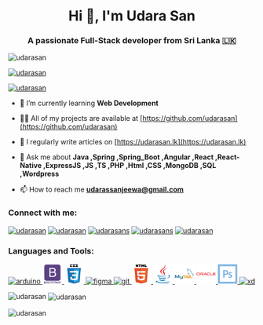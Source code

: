 <h1 align="center">Hi 👋, I'm Udara San</h1>
<h3 align="center">A passionate Full-Stack developer from Sri Lanka 🇱🇰</h3>

<p align="left"> <img src="https://komarev.com/ghpvc/?username=udarasan&label=Profile%20views&color=0e75b6&style=flat" alt="udarasan" /> </p>

<p align="left"> <a href="https://github.com/ryo-ma/github-profile-trophy"><img src="https://github-profile-trophy.vercel.app/?username=udarasan" alt="udarasan" /></a> </p>

<p align="left"> <a href="https://twitter.com/udarasan" target="blank"><img src="https://img.shields.io/twitter/follow/udarasan?logo=twitter&style=for-the-badge" alt="udarasan" /></a> </p>

- 🌱 I’m currently learning **Web Development**

- 👨‍💻 All of my projects are available at [https://github.com/udarasan](https://github.com/udarasan)

- 📝 I regularly write articles on [https://udarasan.lk](https://udarasan.lk)

- 💬 Ask me about **Java ,Spring ,Spring_Boot ,Angular ,React ,React-Native ,ExpressJS ,JS ,TS ,PHP ,Html ,CSS ,MongoDB ,SQL ,Wordpress**

- 📫 How to reach me **udarassanjeewa@gmail.com**

<h3 align="left">Connect with me:</h3>
<p align="left">
<a href="https://twitter.com/udarasan" target="blank"><img align="center" src="https://cdn.jsdelivr.net/npm/simple-icons@3.0.1/icons/twitter.svg" alt="udarasan" height="30" width="40" /></a>
<a href="https://linkedin.com/in/udarasan" target="blank"><img align="center" src="https://cdn.jsdelivr.net/npm/simple-icons@3.0.1/icons/linkedin.svg" alt="udarasan" height="30" width="40" /></a>
<a href="https://fb.com/udarasans" target="blank"><img align="center" src="https://cdn.jsdelivr.net/npm/simple-icons@3.0.1/icons/facebook.svg" alt="udarasans" height="30" width="40" /></a>
<a href="https://instagram.com/udarasans" target="blank"><img align="center" src="https://cdn.jsdelivr.net/npm/simple-icons@3.0.1/icons/instagram.svg" alt="udarasans" height="30" width="40" /></a>
<a href="https://www.youtube.com/c/udarasan" target="blank"><img align="center" src="https://cdn.jsdelivr.net/npm/simple-icons@3.0.1/icons/youtube.svg" alt="udarasan" height="30" width="40" /></a>
</p>

<h3 align="left">Languages and Tools:</h3>
<p align="left"> <a href="https://www.arduino.cc/" target="_blank"> <img src="https://cdn.worldvectorlogo.com/logos/arduino-1.svg" alt="arduino" width="40" height="40"/> </a> <a href="https://getbootstrap.com" target="_blank"> <img src="https://raw.githubusercontent.com/devicons/devicon/master/icons/bootstrap/bootstrap-plain-wordmark.svg" alt="bootstrap" width="40" height="40"/> </a> <a href="https://www.w3schools.com/css/" target="_blank"> <img src="https://raw.githubusercontent.com/devicons/devicon/master/icons/css3/css3-original-wordmark.svg" alt="css3" width="40" height="40"/> </a> <a href="https://www.figma.com/" target="_blank"> <img src="https://www.vectorlogo.zone/logos/figma/figma-icon.svg" alt="figma" width="40" height="40"/> </a> <a href="https://git-scm.com/" target="_blank"> <img src="https://www.vectorlogo.zone/logos/git-scm/git-scm-icon.svg" alt="git" width="40" height="40"/> </a> <a href="https://www.w3.org/html/" target="_blank"> <img src="https://raw.githubusercontent.com/devicons/devicon/master/icons/html5/html5-original-wordmark.svg" alt="html5" width="40" height="40"/> </a> <a href="https://www.java.com" target="_blank"> <img src="https://raw.githubusercontent.com/devicons/devicon/master/icons/java/java-original.svg" alt="java" width="40" height="40"/> </a> <a href="https://www.mysql.com/" target="_blank"> <img src="https://raw.githubusercontent.com/devicons/devicon/master/icons/mysql/mysql-original-wordmark.svg" alt="mysql" width="40" height="40"/> </a> <a href="https://www.oracle.com/" target="_blank"> <img src="https://raw.githubusercontent.com/devicons/devicon/master/icons/oracle/oracle-original.svg" alt="oracle" width="40" height="40"/> </a> <a href="https://www.photoshop.com/en" target="_blank"> <img src="https://raw.githubusercontent.com/devicons/devicon/master/icons/photoshop/photoshop-line.svg" alt="photoshop" width="40" height="40"/> </a> <a href="https://www.adobe.com/products/xd.html" target="_blank"> <img src="https://cdn.worldvectorlogo.com/logos/adobe-xd.svg" alt="xd" width="40" height="40"/> </a> </p>

<p><img align="left" src="https://github-readme-stats.vercel.app/api/top-langs?username=udarasan&show_icons=true&locale=en&layout=compact" alt="udarasan" /></p>

<p>&nbsp;<img align="center" src="https://github-readme-stats.vercel.app/api?username=udarasan&show_icons=true&locale=en" alt="udarasan" /></p>

<p><img align="center" src="https://github-readme-streak-stats.herokuapp.com/?user=udarasan&" alt="udarasan" /></p>
